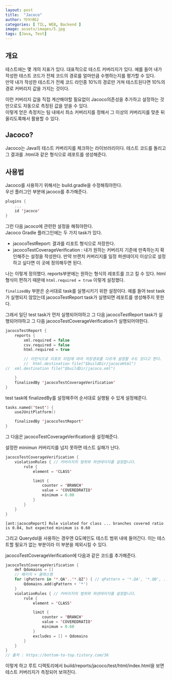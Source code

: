 ```yaml
---
layout: post
title:  "Jacoco"
author: 악어새62
categories: [ TIL, WEB, Backend ]
image: assets/images/5.jpg
tags: [Java, Test]
---
```

## 개요

테스트에는 몇 개의 지표가 있다. 대표적으로 테스트 커버리지가 있다. 예를 들어 내가 작성한 테스트 코드가 전체 코드의 경로를 얼마만큼 수행하는지를 평가할 수 있다.  
만약 내가 작성한 테스트가 전체 코드 라인중 10%의 경로만 거쳐 테스트된다면 10%의 경로 커버리지 값을 가지는 것이다.

이런 커버리지 값을 직접 계산해야할 필요없이 Jacoco의존성을 추가하고 설정하는 것 만으로도 자동으로 측정된 값을 얻을 수 있다.  
이렇게 얻은 측정치는 팀 내에서 최소 커버리지를 정해서 그 이상의 커버리지를 맞춘 뒤 올리도록해서 활용할 수 있다.

## Jacoco?

Jacoco는 Java의 테스트 커버리지를 체크하는 라이브러리이다. 테스트 코드를 돌리고 그 결과를 .html과 같은 형식으로 레포트를 생성해준다.

## 사용법

Jacoco를 사용하기 위해서는 build.gradle을 수정해줘야한다.  
우선 플러그인 부분에 jacoco를 추가해준다.

```kotlin
plugins {
    ...
    id 'jacoco'
}
```

그런 다음 jacoco에 관련한 설정을 해줘야한다.  
Jacoco Gradle 플러그인에는 두 가지 task가 있다.
* jacocoTestReport: 결과를 리포트 형식으로 저장한다.
* jacocoTestCoverageVerification : 내가 원하는 커버리지 기준에 만족하는지 확인해주는 설정을 작성한다. 만약 브랜치 커버리지를 일정 퍼센테이지 이상으로 설정하고 싶다면 이 곳에 정의해두면 된다.

나는 이렇게 정의했다. reports부분에는 원하는 형식의 레포트를 끄고 킬 수 있다. html 형식이 편하기 때문에 `html.required = true` 이렇게 설정했다.

`finalizedBy` 부분은 순서대로 task를 실행시키기 위한 설정이다. 예를 들어 test task가 실행되지 않았는데 jacocoTestReport task가 실행되면 레포트를 생성해주지 못한다.

그래서 일단 test task가 먼저 실행되어야하고 그 다음 jacocoTestReport task가 실행되어야하고 그 다음 jacocoTestCoverageVerification가 실행되어야한다.

```kotlin
jacocoTestReport {
    reports {
        xml.required = false
        csv.required = false
        html.required = true

        // 이런식으로 리포트 타입에 따라 저장경로를 다르게 설정할 수도 있다고 한다.
        //  html.destination file("$buildDir/jacocoHtml")
//  xml.destination file("$buildDir/jacoco.xml")

    }
    finalizedBy 'jacocoTestCoverageVerification'
}
```

test task에 finalizedBy를 설정해주어 순서대로 실행될 수 있게 설정해준다.

```kotlin
tasks.named('test') {
    useJUnitPlatform()

    finalizedBy 'jacocoTestReport'
}
```

그 다음은 jacocoTestCoverageVerification을 설정해준다.

설정한 minimun 커버리지를 넘지 못하면 테스트 실패가 난다.
```kotlin
jacocoTestCoverageVerification {
    violationRules { // 커버리지의 범위와 퍼센테이지를 설정합니다.
        rule {
            element = 'CLASS'

            limit {
                counter = 'BRANCH'
                value = 'COVEREDRATIO'
                minimum = 0.00
            }
        }
    }
}
```
`[ant:jacocoReport] Rule violated for class ... branches covered ratio is 0.04, but expected minimum is 0.60`

그리고 Querydsl을 사용하는 경우엔 Q도메인도 테스트 범위 내에 들어간다. 이는 테스트할 필요가 없는 부분이라 이 부분을 제외시킬 수 있다.

jacocoTestCoverageVerification에 다음과 같은 코드를 추가해준다.

```kotlin
jacocoTestCoverageVerification {
    def Qdomains = []
    // 패키지 + 클래스명
    for (qPattern in '*.QA'..'*.QZ') { // qPattern = '*.QA', '*.QB', ... '*.QZ'
        Qdomains.add(qPattern + '*')
    }
    violationRules { // 커버리지의 범위와 퍼센테이지를 설정합니다.
        rule {
            element = 'CLASS'

            limit {
                counter = 'BRANCH'
                value = 'COVEREDRATIO'
                minimum = 0.60
            }
            excludes = [] + Qdomains
        }
    }
}
// 출처 : https://bottom-to-top.tistory.com/36 
```

이렇게 하고 루트 디렉토리에서 build/reports/jacoco/test/html/index.html을 보면 테스트 커버리지가 측정되어 보여진다.